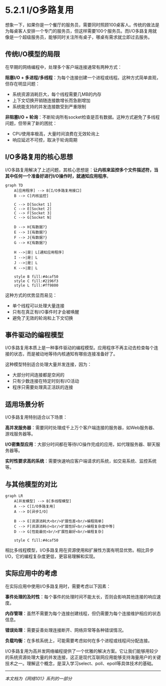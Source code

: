 # 5.2.1 I/O多路复用

想象一下，如果你是一个餐厅的服务员，需要同时照顾100桌客人。传统的做法是为每桌客人安排一个专门的服务员，但这样需要100个服务员。而I/O多路复用就像是一个超级服务员，能够同时关注所有桌子，哪桌有需求就立即过去服务。

## 传统I/O模型的局限

在早期的网络编程中，处理多个客户端连接通常有两种方式：

**阻塞I/O + 多进程/多线程**：为每个连接创建一个进程或线程。这种方式简单直观，但存在明显问题：
- 系统资源消耗巨大，每个线程需要几MB的内存
- 上下文切换开销随连接数增长而急剧增加
- 系统能支持的并发连接数受到严重限制

**非阻塞I/O + 轮询**：不断轮询所有socket检查是否有数据。这种方式避免了多线程问题，但带来了新的困扰：
- CPU使用率极高，大量时间浪费在无效轮询上
- 响应延迟不可控，取决于轮询周期

## I/O多路复用的核心思想

I/O多路复用解决了上述问题，其核心思想是：**让内核来监控多个文件描述符，当其中任何一个准备好进行I/O操作时，就通知应用程序**。

```mermaid
graph TD
    A[应用程序] --> B[I/O多路复用接口]
    B --> C[内核监控]
    
    C --> D[Socket 1]
    C --> E[Socket 2]
    C --> F[Socket 3]
    C --> G[Socket N]
    
    D --> H{有数据?}
    E --> I{有数据?}
    F --> J{有数据?}
    G --> K{有数据?}
    
    H -->|是| L[通知应用程序]
    I -->|是| L
    J -->|是| L
    K -->|是| L
    
    style B fill:#4caf50
    style C fill:#2196f3
    style L fill:#ff9800
```

这种方式的优势显而易见：
- 单个线程可以处理大量连接
- 只有在真正有I/O事件时才会被唤醒
- 避免了无效的轮询和上下文切换

## 事件驱动的编程模型

I/O多路复用本质上是一种事件驱动的编程模型。应用程序不再主动去检查每个连接的状态，而是被动地等待内核通知有哪些连接准备好了。

这种模型特别适合处理大量并发连接，因为：
- 大部分时间连接都是空闲的
- 只有少数连接在特定时刻有I/O活动
- 程序只需要处理真正活跃的连接

## 适用场景分析

I/O多路复用特别适合以下场景：

**高并发服务器**：需要同时处理成千上万个客户端连接的服务器，如Web服务器、游戏服务器等。

**I/O密集型应用**：大部分时间都在等待I/O操作完成的应用，如代理服务器、聊天服务器等。

**实时性要求高的系统**：需要快速响应客户端请求的系统，如交易系统、监控系统等。

## 与其他模型的对比

```mermaid
graph LR
    A[并发模型] --> B[多线程模型]
    A --> C[I/O多路复用]
    A --> D[异步I/O]
    
    B --> E[资源消耗大<br/>扩展性差<br/>编程简单]
    C --> F[资源消耗小<br/>扩展性好<br/>编程复杂度中等]
    D --> G[性能最优<br/>扩展性最好<br/>编程复杂]
    
    style C fill:#4caf50
```

相比多线程模型，I/O多路复用在资源使用和扩展性方面有明显优势。相比异步I/O，它的编程复杂度更低，更容易理解和实现。

## 实际应用中的考虑

在实际应用中使用I/O多路复用时，需要考虑以下因素：

**事件处理的及时性**：每个事件的处理时间不能太长，否则会影响其他连接的响应速度。

**内存管理**：虽然不需要为每个连接创建线程，但仍需要为每个连接维护相应的状态信息。

**错误处理**：需要妥善处理连接断开、网络异常等各种错误情况。

**负载均衡**：在多核系统上，可能需要考虑如何在多个进程或线程间分配连接。

I/O多路复用为高并发网络编程提供了一个优雅的解决方案。它让我们能够用较少的系统资源处理大量的并发连接，这正是现代互联网应用能够支持海量用户的关键技术之一。理解这个概念，是深入学习select、poll、epoll等具体技术的基础。

---

*本文档为《网络101》系列的一部分*
